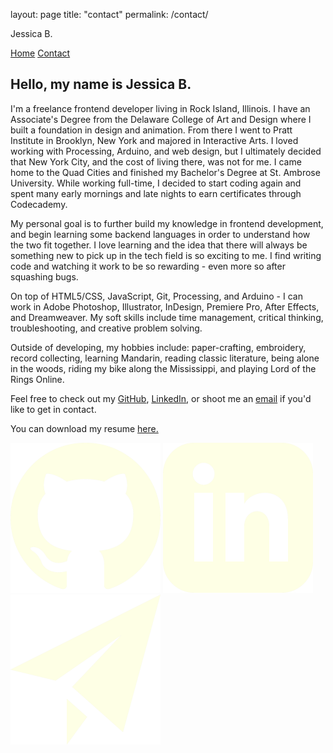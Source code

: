 layout: page
title: "contact"
permalink: /contact/

<!DOCTYPE html>
<html>

  <head>
    <link href="resources/css/style.css" rel="stylesheet">
    <title>Jessica B.</title>
  </head>

  <body>
    <div class="navbar">
      <p class="name">Jessica B.</p>
      <a class="nav" href="/Portfolio/index.html">Home</a>
      <a class="nav" href="/Portfolio/contact.html">Contact</a>
    </div>
    <div class="display_box">
      <div class="bio">
        <h2>Hello, my name is Jessica B.</h2>
        <p>I&#39;m a freelance frontend developer living 
          in Rock Island, Illinois. I have an Associate&#39;s Degree from the Delaware College 
          of Art and Design where I built a foundation in design and animation. From there I 
          went to Pratt Institute in Brooklyn, New York and majored in Interactive Arts. I loved 
          working with Processing, Arduino, and web design, but I ultimately decided that 
          New York City, and the cost of living there, was not for me. I came home to the 
          Quad Cities and finished my Bachelor&#39;s Degree at St. Ambrose University. While 
          working full-time, I decided to start coding again and spent many early mornings and 
          late nights to earn certificates through Codecademy.</p>   
        <p>My personal goal is to further build my knowledge in frontend development, and 
          begin learning some backend languages in order to understand how the two fit together. 
          I love learning and the idea that there will always be something new to pick up in the 
          tech field is so exciting to me. I find writing code and watching it work to be so 
          rewarding - even more so after squashing bugs.</p>
        <p>On top of HTML5/CSS, JavaScript, Git, Processing, and Arduino - I can work in Adobe 
          Photoshop, Illustrator, InDesign, Premiere Pro, After Effects, and Dreamweaver. My soft 
          skills include time management, critical thinking, troubleshooting, and creative problem 
          solving.</p>  
        <p>Outside of developing, my hobbies include: paper-crafting, embroidery, record collecting, 
          learning Mandarin, reading classic literature, being alone in the woods, riding my bike 
          along the Mississippi, and playing Lord of the Rings Online.</p>    
        <p>Feel free to check out my <a class="contact_link" href="https://github.com/jessicabeshears">GitHub</a>, 
        <a class="contact_link" href="https://www.linkedin.com/in/jessicabeshears/">LinkedIn</a>, 
          or shoot me an <a class="contact_link" href="mailto:jessicabeshears@gmail.com">email</a> 
          if you&#39;d like to get in contact.</p>
        <p>You can download my resume <a class="contact_link" href="file:///C:/Portfolio/resources/css/docs/Jessica%20Beshears%20-%20Resume%20'22.pdf" download>here.</a></p>
      </div>
      <div class="socials">
        <a href="https://github.com/jessicabeshears"><img class="icon" src="https://raw.githubusercontent.com/jessicabeshears/portfolio_site/main/resources/css/images/icons/iconmonstr-github-1-240.png" alt="github"></a>
        <a href="https://www.linkedin.com/in/jessicabeshears/"><img class="icon" src="https://raw.githubusercontent.com/jessicabeshears/portfolio_site/main/resources/css/images/icons/iconmonstr-linkedin-3-240.png" alt="linkedin"></a>
        <a href="mailto:jessicabeshears@gmail.com"><img class="icon" src="https://raw.githubusercontent.com/jessicabeshears/portfolio_site/main/resources/css/images/icons/iconmonstr-paper-plane-1-240.png" alt="gmail"></a>
      </div>
    </div>
  </body>
</html>